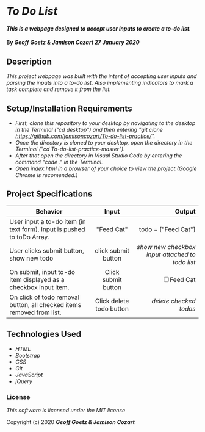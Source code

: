 # _To Do List_

#### _This is a webpage designed to accept user inputs to create a to-do list._

#### By _**Geoff Goetz & Jamison Cozart**  27 January 2020_

## Description

_This project webpage was built with the intent of accepting user inputs and parsing the inputs into a to-do list. Also implementing indicators to mark a task complete and remove it from the list._

## Setup/Installation Requirements

* _First, clone this repository to your desktop by navigating to the desktop in the Terminal ("cd desktop") and then entering "git clone https://github.com/jamisoncozart/To-do-list-practice/"._
* _Once the directory is cloned to your desktop, open the directory in the Terminal ("cd To-do-list-practice-master")._
* _After that open the directory in Visual Studio Code by entering the command "code ." in the Terminal._
* _Open index.html in a browser of your choice to view the project.(Google Chrome is recomended.)_

## Project Specifications

| Behavior   |      Input      |  Output |
|------------|:---------------:|--------:|
| User input a to-do item (in text form). Input is pushed to toDo Array.| "Feed Cat" | todo = ["Feed Cat"]|
| User clicks submit button, show new todo | click submit button | *show new checkbox input attached to todo list* |
| On submit, input to-do item displayed as a checkbox input item. | Click submit button | <p><input type="checkbox">Feed Cat</p> |
| On click of todo removal button, all checked items removed from list. | Click delete todo button | *delete checked todos* |



## Technologies Used

* _HTML_
* _Bootstrap_
* _CSS_
* _Git_
* _JavaScript_
* _jQuery_

### License

*This software is licensed under the MIT license*

Copyright (c) 2020 **_Geoff Goetz & Jamison Cozart_**
